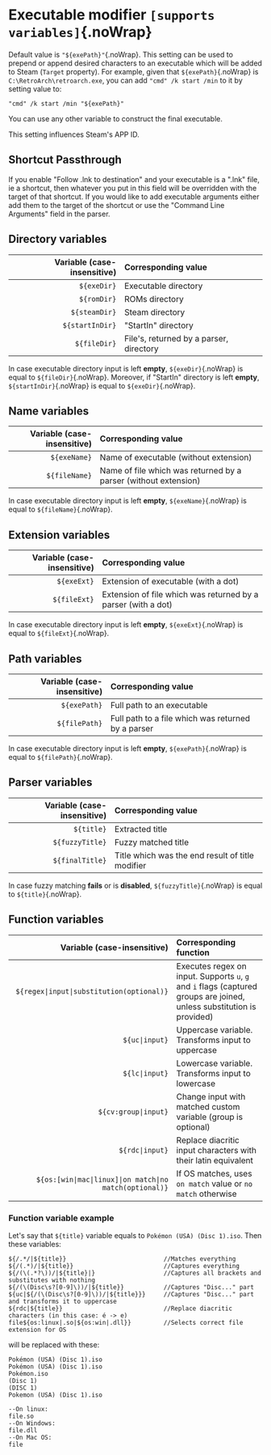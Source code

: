 # Executable modifier `[supports variables]`{.noWrap}

Default value is `"${exePath}"`{.noWrap}. This setting can be used to prepend or append desired characters to an executable which will be added to Steam (`Target` property). For example, given that `${exePath}`{.noWrap} is `C:\RetroArch\retroarch.exe`, you can add `"cmd" /k start /min` to it by setting value to:
```
"cmd" /k start /min "${exePath}"
```
You can use any other variable to construct the final executable.

This setting influences Steam's APP ID.


## Shortcut Passthrough
If you enable "Follow .lnk to destination" and your executable is a ".lnk" file, ie a shortcut, then whatever you put in this field will be overridden with the target of that shortcut. If you would like to add executable arguments either add them to the target of the shortcut or use the "Command Line Arguments" field in the parser.

## Directory variables

|Variable (case-insensitive)|Corresponding value|
|---:|:---|
|`${exeDir}`|Executable directory|
|`${romDir}`|ROMs directory|
|`${steamDir}`|Steam directory|
|`${startInDir}`|"StartIn" directory|
|`${fileDir}`|File's, returned by a parser, directory|

In case executable directory input is left **empty**, `${exeDir}`{.noWrap} is equal to `${fileDir}`{.noWrap}. Moreover, if "StartIn" directory is left **empty**, `${startInDir}`{.noWrap} is equal to `${exeDir}`{.noWrap}.

## Name variables

|Variable (case-insensitive)|Corresponding value|
|---:|:---|
|`${exeName}`|Name of executable (without extension)|
|`${fileName}`|Name of file which was returned by a parser (without extension)|

In case executable directory input is left **empty**, `${exeName}`{.noWrap} is equal to `${fileName}`{.noWrap}.

## Extension variables

|Variable (case-insensitive)|Corresponding value|
|---:|:---|
|`${exeExt}`|Extension of executable (with a dot)|
|`${fileExt}`|Extension of file which was returned by a parser (with a dot)|

In case executable directory input is left **empty**, `${exeExt}`{.noWrap} is equal to `${fileExt}`{.noWrap}.

## Path variables

|Variable (case-insensitive)|Corresponding value|
|---:|:---|
|`${exePath}`|Full path to an executable|
|`${filePath}`|Full path to a file which was returned by a parser|

In case executable directory input is left **empty**, `${exePath}`{.noWrap} is equal to `${filePath}`{.noWrap}.

## Parser variables

|Variable (case-insensitive)|Corresponding value|
|---:|:---|
|`${title}`|Extracted title|
|`${fuzzyTitle}`|Fuzzy matched title|
|`${finalTitle}`|Title which was the end result of title modifier|

In case fuzzy matching **fails** or is **disabled**, `${fuzzyTitle}`{.noWrap} is equal to `${title}`{.noWrap}.

## Function variables

|Variable (case-insensitive)|Corresponding function|
|---:|:---|
|`${regex\|input\|substitution(optional)}`|Executes regex on input. Supports `u`, `g` and `i` flags (captured groups are joined, unless substitution is provided)|
|`${uc\|input}`|Uppercase variable. Transforms input to uppercase|
|`${lc\|input}`|Lowercase variable. Transforms input to lowercase|
|`${cv:group\|input}`|Change input with matched custom variable (group is optional)|
|`${rdc\|input}`|Replace diacritic input characters with their latin equivalent|
|`${os:[win\|mac\|linux]\|on match\|no match(optional)}`|If OS matches, uses `on match` value or `no match` otherwise|

### Function variable example

Let's say that `${title}` variable equals to `Pokémon (USA) (Disc 1).iso`. Then these variables:
```
${/.*/|${title}}                           //Matches everything
${/(.*)/|${title}}                         //Captures everything
${/(\(.*?\))/|${title}|}                   //Captures all brackets and substitutes with nothing
${/(\(Disc\s?[0-9]\))/|${title}}           //Captures "Disc..." part
${uc|${/(\(Disc\s?[0-9]\))/|${title}}}     //Captures "Disc..." part and transforms it to uppercase
${rdc|${title}}                            //Replace diacritic characters (in this case: é -> e)
file${os:linux|.so|${os:win|.dll}}         //Selects correct file extension for OS
```
will be replaced with these:
```
Pokémon (USA) (Disc 1).iso
Pokémon (USA) (Disc 1).iso
Pokémon.iso
(Disc 1)
(DISC 1)
Pokemon (USA) (Disc 1).iso

--On linux:
file.so
--On Windows:
file.dll
--On Mac OS:
file
```
